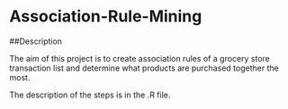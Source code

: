 # Association-Rule-Mining

##Description

The aim of this project is to create association rules of a grocery store transaction list and determine what products are purchased together the most.

The description of the steps is in the .R file.
